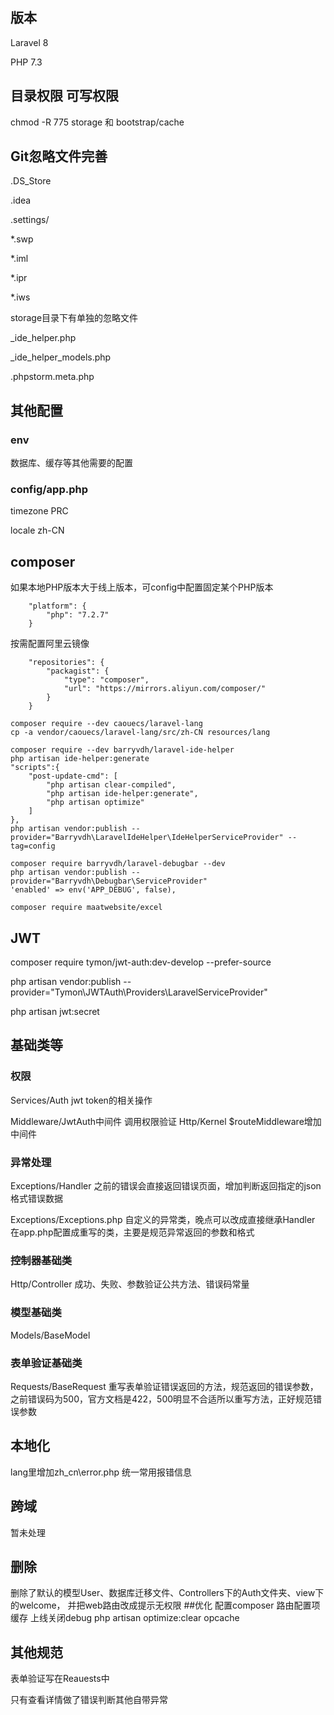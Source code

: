 ## 版本
Laravel 8

PHP 7.3
## 目录权限 可写权限
chmod -R 775 storage 和 bootstrap/cache
## Git忽略文件完善
.DS_Store

.idea

.settings/

*.swp

*.iml

*.ipr

*.iws

storage目录下有单独的忽略文件

_ide_helper.php

_ide_helper_models.php

.phpstorm.meta.php
## 其他配置
### env
数据库、缓存等其他需要的配置
### config/app.php
timezone PRC

locale zh-CN
## composer
如果本地PHP版本大于线上版本，可config中配置固定某个PHP版本
```
    "platform": {
        "php": "7.2.7"
    }
```
按需配置阿里云镜像
```
    "repositories": {
        "packagist": {
            "type": "composer",
            "url": "https://mirrors.aliyun.com/composer/"
        }
    }
```
```
composer require --dev caouecs/laravel-lang
cp -a vendor/caouecs/laravel-lang/src/zh-CN resources/lang
```
```
composer require --dev barryvdh/laravel-ide-helper
php artisan ide-helper:generate
"scripts":{
    "post-update-cmd": [
        "php artisan clear-compiled",
        "php artisan ide-helper:generate",
        "php artisan optimize"
    ]
},
php artisan vendor:publish --provider="Barryvdh\LaravelIdeHelper\IdeHelperServiceProvider" --tag=config
```
```
composer require barryvdh/laravel-debugbar --dev
php artisan vendor:publish --provider="Barryvdh\Debugbar\ServiceProvider"
'enabled' => env('APP_DEBUG', false),

composer require maatwebsite/excel 
```
## JWT
composer require tymon/jwt-auth:dev-develop --prefer-source

php artisan vendor:publish --provider="Tymon\JWTAuth\Providers\LaravelServiceProvider"

php artisan jwt:secret
## 基础类等
### 权限
Services/Auth jwt token的相关操作

Middleware/JwtAuth中间件 调用权限验证
Http/Kernel $routeMiddleware增加中间件
### 异常处理
Exceptions/Handler 之前的错误会直接返回错误页面，增加判断返回指定的json格式错误数据

Exceptions/Exceptions.php 自定义的异常类，晚点可以改成直接继承Handler 在app.php配置成重写的类，主要是规范异常返回的参数和格式
### 控制器基础类
Http/Controller 成功、失败、参数验证公共方法、错误码常量
### 模型基础类
Models/BaseModel
### 表单验证基础类
Requests/BaseRequest 重写表单验证错误返回的方法，规范返回的错误参数，之前错误码为500，官方文档是422，500明显不合适所以重写方法，正好规范错误参数

## 本地化
lang里增加zh_cn\error.php 统一常用报错信息
## 跨域
暂未处理
## 删除
删除了默认的模型User、数据库迁移文件、Controllers下的Auth文件夹、view下的welcome，
并把web路由改成提示无权限
##优化
配置composer 路由配置项缓存
上线关闭debug
php artisan optimize:clear
opcache
## 其他规范
表单验证写在Reauests中

只有查看详情做了错误判断其他自带异常
